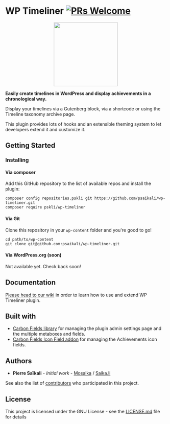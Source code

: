 # WP Timeliner [![PRs Welcome](https://img.shields.io/badge/PRs-welcome-brightgreen.svg?style=flat-square)](http://makeapullrequest.com)

<p align="center"><img width="200" height="200" src="https://d2ddoduugvun08.cloudfront.net/items/3o0v061L3D003W061p2z/repo-icon.png"></p>

**Easily create timelines in WordPress and display achievements in a chronological way.**

Display your timelines via a Gutenberg block, via a shortcode or using the Timeline taxonomy archive page.

This plugin provides lots of hooks and an extensible theming system to let developers extend it and customize it.

## Getting Started

### Installing

#### Via composer
Add this GitHub repository to the list of available repos and install the plugin:
```
composer config repositories.pskli git https://github.com/psaikali/wp-timeliner.git
composer require pskli/wp-timeliner
```
#### Via Git
Clone this repository in your `wp-content` folder and you're good to go!
```
cd path/to/wp-content
git clone git@github.com:psaikali/wp-timeliner.git
```
#### Via WordPress.org (soon)
Not available yet. Check back soon!

## Documentation
[Please head to our wiki](https://github.com/psaikali/wp-timeliner/wiki) in order to learn how to use and extend WP Timeliner plugin.

## Built with

- [Carbon Fields library](https://carbonfields.net) for managing the plugin admin settings page and the multiple metaboxes and fields.
- [Carbon Fields Icon Field addon](https://github.com/htmlburger/carbon-field-icon) for managing the Achievements icon fields.


## Authors

* **Pierre Saïkali** - *Initial work* - [Mosaika](https://mosaika.fr) / [Saika.li](https://saika.li)

See also the list of [contributors](https://github.com/psaikali/wp-timeliner/graphs/contributors) who participated in this project.

## License

This project is licensed under the GNU License - see the [LICENSE.md](LICENSE.md) file for details